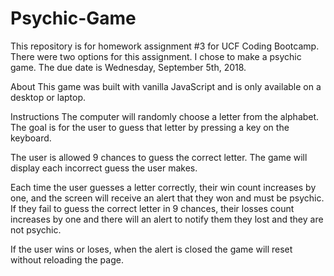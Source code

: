 # Psychic-Game
This repository is for homework assignment #3 for UCF Coding Bootcamp. There were two options for this assignment. I chose to make a psychic game. The due date is Wednesday, September 5th, 2018.

About
This game was built with vanilla JavaScript and is only available on a desktop or laptop.


Instructions
The computer will randomly choose a letter from the alphabet. The goal is for the user to guess that letter by pressing a key on the keyboard.

The user is allowed 9 chances to guess the correct letter. The game will display each incorrect guess the user makes.

Each time the user guesses a letter correctly, their win count increases by one, and the screen will receive an alert that they won and must be psychic.  If they fail to guess the correct letter in 9 chances, their losses count increases by one and there will an alert to notify them they lost and they are not psychic.

If the user wins or loses, when the alert is closed the game will reset without reloading the page.
